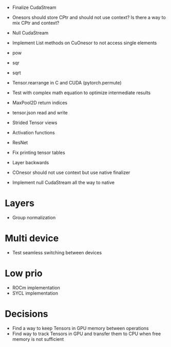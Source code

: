 + Finalize CudaStream
+ Onesors should store CPtr and should not use context? Is there a way to mix CPtr and context?
+ Null CudaStream
+ Implement List methods on CuOnesor to not access single elements

+ pow
+ sqr
+ sqrt

+ Tensor.rearrange in C and CUDA (pytorch.permute)
+ Test with complex math equation to optimize intermediate results
+ MaxPool2D return indices
+ tensor.json read and write
+ Strided Tensor views
+ Activation functions
+ ResNet
+ Fix printing tensor tables
+ Layer backwards
+ COnesor should not use context but use native finalizer
+ Implement null CudaStream all the way to native

# Layers
+ Group normalization

# Multi device
+ Test seamless switching between devices

# Low prio
+ ROCm implementation
+ SYCL implementation

# Decisions

+ Find a way to keep Tensors in GPU memory between operations
+ Find way to track Tensors in GPU and transfer them to CPU when free memory is not sufficient